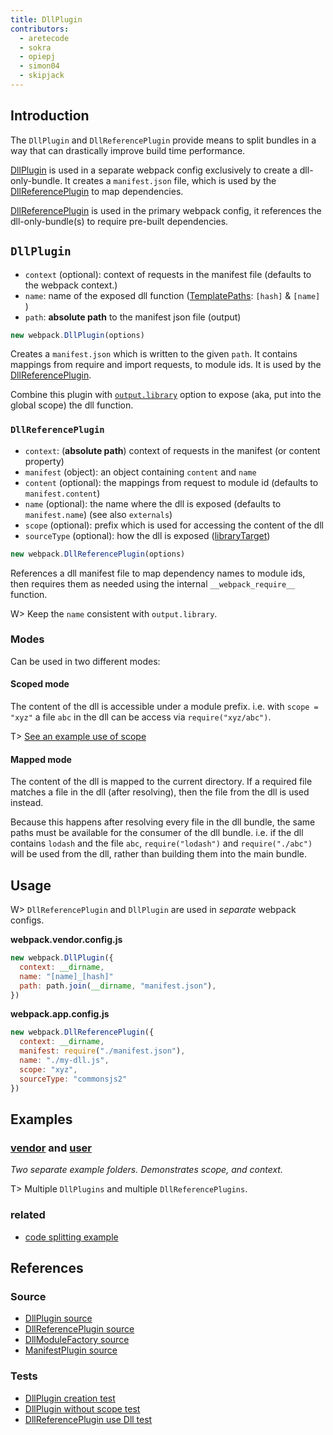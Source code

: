 ```yaml
---
title: DllPlugin
contributors:
  - aretecode
  - sokra
  - opiepj
  - simon04
  - skipjack
---
```


## Introduction

The `DllPlugin` and `DllReferencePlugin` provide means to split bundles in a way that can drastically improve build time performance.

[DllPlugin](#DllPlugin) is used in a separate webpack config exclusively to create a dll-only-bundle. It creates a `manifest.json` file, which is used by the [DllReferencePlugin](#DllReferencePlugin) to map dependencies.

[DllReferencePlugin](#DllReferencePlugin) is used in the primary webpack config, it references the dll-only-bundle(s) to require pre-built dependencies.



## `DllPlugin`

* `context` (optional): context of requests in the manifest file (defaults to the webpack context.)
* `name`: name of the exposed dll function ([TemplatePaths][src-TemplatedPathPlugin]: `[hash]` & `[name]` )
* `path`: **absolute path** to the manifest json file (output)

```javascript
new webpack.DllPlugin(options)
```

Creates a `manifest.json` which is written to the given `path`. It contains mappings from require and import requests, to module ids. It is used by the [DllReferencePlugin](#DllReferencePlugin).


Combine this plugin with [`output.library`][docs-library] option to expose (aka, put into the global scope) the dll function.


### `DllReferencePlugin`

* `context`: (**absolute path**) context of requests in the manifest (or content property)
* `manifest` (object): an object containing `content` and `name`
* `content` (optional): the mappings from request to module id (defaults to `manifest.content`)
* `name` (optional): the name where the dll is exposed (defaults to `manifest.name`) (see also `externals`)
* `scope` (optional): prefix which is used for accessing the content of the dll
* `sourceType` (optional): how the dll is exposed ([libraryTarget][docs-libraryTarget])

```javascript
new webpack.DllReferencePlugin(options)
```

References a dll manifest file to map dependency names to module ids, then requires them as needed using the internal `__webpack_require__` function.

W> Keep the `name` consistent with `output.library`.

### Modes

Can be used in two different modes:

#### **Scoped mode**

The content of the dll is accessible under a module prefix. i.e. with `scope = "xyz"` a file `abc` in the dll can be access via `require("xyz/abc")`.

T> [See an example use of scope][examples-dll-user]


#### **Mapped mode**

The content of the dll is mapped to the current directory. If a required file matches a file in the dll (after resolving), then the file from the dll is used instead.

Because this happens after resolving every file in the dll bundle, the same paths must be available for the consumer of the dll bundle. i.e. if the dll contains `lodash` and the file `abc`, `require("lodash")` and `require("./abc")` will be used from the dll, rather than building them into the main bundle.


## Usage

W> `DllReferencePlugin` and `DllPlugin` are used in _separate_ webpack configs.

**webpack.vendor.config.js**

```javascript
new webpack.DllPlugin({
  context: __dirname,
  name: "[name]_[hash]"
  path: path.join(__dirname, "manifest.json"),
})
```

**webpack.app.config.js**

```javascript
new webpack.DllReferencePlugin({
  context: __dirname,
  manifest: require("./manifest.json"),
  name: "./my-dll.js",
  scope: "xyz",
  sourceType: "commonsjs2"
})
```


## **Examples**

### [vendor][examples-dll-vendor] and [user][examples-dll-user]

_Two separate example folders. Demonstrates scope, and context._

T> Multiple `DllPlugins` and multiple `DllReferencePlugins`.


### related

* [code splitting example][examples-explicit-vendor-chunk]



## References

### Source

* [DllPlugin source][src-DllPlugin]
* [DllReferencePlugin source][src-DllReferencePlugin]
* [DllModuleFactory source][src-DllModuleFactory]
* [ManifestPlugin source][src-ManifestPlugin]

### Tests

* [DllPlugin creation test][tests-DllPlugin-0]
* [DllPlugin without scope test][tests-DllPlugin-2]
* [DllReferencePlugin use Dll test][tests-DllPlugin-1]


[examples-examples]: https://github.com/webpack/webpack/tree/master/examples
[examples-dll-vendor]: https://github.com/webpack/webpack/tree/master/examples/dll
[examples-dll-user]: https://github.com/webpack/webpack/tree/master/examples/dll-user
[examples-explicit-vendor-chunk]: https://github.com/webpack/webpack/tree/master/examples/explicit-vendor-chunk/README.md

[src-DllReferencePlugin]: https://github.com/webpack/tree/master/lib/DllReferencePlugin.js
[src-DllPlugin]: https://github.com/webpack/webpack/tree/master/lib/DllPlugin.js
[src-DllEntryPlugin]: https://github.com/webpack/webpack/blob/master/lib/DllEntryPlugin.js
[src-DllModuleFactory]: https://github.com/webpack/webpack/blob/master/lib/DllModuleFactory.js
[src-ManifestPlugin]: https://github.com/webpack/webpack/blob/master/lib/LibManifestPlugin.js
[src-TemplatedPathPlugin]: https://github.com/webpack/webpack/blob/master/lib/TemplatedPathPlugin.js

[tests-DllPlugin-0]: https://github.com/webpack/webpack/tree/master/test/configCases/dll-plugin/0-create-dll/webpack.config.js
[tests-DllPlugin-1]: https://github.com/webpack/webpack/tree/master/test/configCases/dll-plugin
[tests-DllPlugin-2]: https://github.com/webpack/webpack/tree/master/test/configCases/dll-plugin/2-use-dll-without-scope/webpack.config.js

[docs-externals]: /configuration/externals/
[docs-library]: /concepts/output/#output-library
[docs-libraryTarget]: /configuration/output/#output-librarytarget
